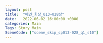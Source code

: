 ```yaml
---
layout: post
title:  "메인_회상_013~028장"
date:   2022-06-02 16:00:00 +0000
categories: Main
Tags: Story Main
SceneCode: ["scene_skip_cp013-028_q1_s10"]
---
```

